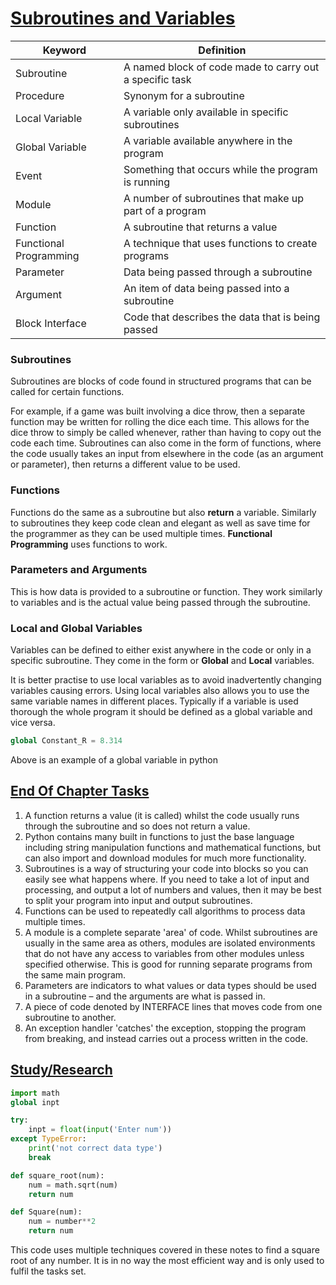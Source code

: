# <u>Subroutines and Variables</u>

| Keyword                | Definition                                              |
| ---------------------- | ------------------------------------------------------- |
| Subroutine             | A named block of code made to carry out a specific task |
| Procedure              | Synonym for a subroutine                                |
| Local Variable         | A variable only available in specific subroutines       |
| Global Variable        | A variable available anywhere in the program            |
| Event                  | Something that occurs while the program is running      |
| Module                 | A number of subroutines that make up part of a program  |
| Function               | A subroutine that returns a value                       |
| Functional Programming | A technique that uses functions to create programs      |
| Parameter              | Data being passed through a subroutine                  |
| Argument               | An item of data being passed into a subroutine          |
| Block Interface        | Code that describes the data that is being passed       |

### Subroutines 

Subroutines are blocks of code found in structured programs that can be called for certain functions. 

For example, if a game was built involving a dice throw, then a separate function may be written for rolling the dice each time. This allows for the dice throw to simply be called whenever, rather than having to copy out the code each time. Subroutines can also come in the form of functions, where the code usually takes an input from elsewhere in the code (as an argument or parameter), then returns a different value to be used. 

### Functions 

Functions do the same as a subroutine but also **return** a variable. Similarly to subroutines they keep code clean and elegant as well as save time for the programmer as they can be used multiple times. **Functional Programming** uses functions to work.

### Parameters and Arguments

This is how data is provided to a subroutine or function. They work similarly to variables and is the actual value being passed through the subroutine.

### Local and Global Variables

Variables can be defined to either exist anywhere in the code or only in a specific subroutine. They come in the form or **Global** and **Local** variables.

It is better practise to use local variables as to avoid inadvertently changing variables causing errors. Using local variables also allows you to use the same variable names in different places. Typically if a variable is used thorough the whole program it should be defined as a global variable and vice versa.

```python
global Constant_R = 8.314
```

 Above is an example of a global variable in python

## <u>End Of Chapter Tasks</u>

1. A function returns a value (it is called) whilst the code usually runs through the subroutine and so does not return a value. 
2. Python contains many built in functions to just the base language including string manipulation functions and mathematical functions, but can also import and download modules for much more functionality. 
3. Subroutines is a way of structuring your code into blocks so you can easily see what happens where. If you need to take a lot of input and processing, and output a lot of numbers and values, then it may be best to split your program into input and output subroutines. 
4. Functions can be used to repeatedly call algorithms to process data multiple times. 
5. A module is a complete separate 'area' of code. Whilst subroutines are usually in the same area as others, modules are isolated environments that do not have any access to variables from other modules unless specified otherwise. This is good for running separate programs from the same main program. 
6. Parameters are indicators to what values or data types should be used in a subroutine – and the arguments are what is passed in. 
7. A piece of code denoted by INTERFACE lines that moves code from one subroutine to another. 
8. An exception handler 'catches' the exception, stopping the program from breaking, and instead carries out a process written in the code. 

## <u>Study/Research</u>

```python
import math
global inpt

try:
    inpt = float(input('Enter num'))
except TypeError:
    print('not correct data type')
    break

def square_root(num):
    num = math.sqrt(num)
    return num

def Square(num):
    num = number**2
    return num

```

This code uses multiple techniques covered in these notes to find a square root of any number. It is in no way the most efficient way and is only used to fulfil the tasks set.